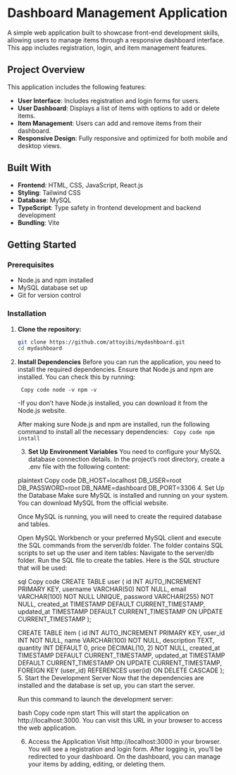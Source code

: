 # Dashboard Management Application

A simple web application built to showcase front-end development skills, allowing users to manage items through a responsive dashboard interface. This app includes registration, login, and item management features.

## Project Overview
This application includes the following features:
- **User Interface**: Includes registration and login forms for users.
- **User Dashboard**: Displays a list of items with options to add or delete items.
- **Item Management**: Users can add and remove items from their dashboard.
- **Responsive Design**: Fully responsive and optimized for both mobile and desktop views.

## Built With
- **Frontend**: HTML, CSS, JavaScript, React.js
- **Styling**: Tailwind CSS 
- **Database**: MySQL
- **TypeScript**: Type safety in frontend development and backend development
- **Bundling**: Vite

## Getting Started

### Prerequisites
- Node.js and npm installed
- MySQL database set up
- Git for version control

### Installation

1. **Clone the repository:**
   ```bash
   git clone https://github.com/attoyibi/mydashboard.git
   cd mydashboard
2. **Install Dependencies**
Before you can run the application, you need to install the required dependencies. Ensure that Node.js and npm are installed. You can check this by running:
   
   `
   Copy code
   node -v
   npm -v`

   -If you don’t have Node.js installed, you can download it from the Node.js website.

   After making sure Node.js and npm are installed, run the following command to install all the necessary dependencies:
   `
   Copy code
   npm install`

   3. **Set Up Environment Variables**
   You need to configure your MySQL database connection details. In the project’s root directory, create a .env file with the following content:

   plaintext
   Copy code
   DB_HOST=localhost
   DB_USER=root
   DB_PASSWORD=root
   DB_NAME=dashboard
   DB_PORT=3306
   4. Set Up the Database
   Make sure MySQL is installed and running on your system. You can download MySQL from the official website.

   Once MySQL is running, you will need to create the required database and tables.

   Open MySQL Workbench or your preferred MySQL client and execute the SQL commands from the server/db folder. The folder contains SQL scripts to set up the user and item tables:
   Navigate to the server/db folder.
   Run the SQL file to create the tables.
   Here is the SQL structure that will be used:

   sql
   Copy code
   CREATE TABLE user (
      id INT AUTO_INCREMENT PRIMARY KEY,
      username VARCHAR(50) NOT NULL,
      email VARCHAR(100) NOT NULL UNIQUE,
      password VARCHAR(255) NOT NULL,
      created_at TIMESTAMP DEFAULT CURRENT_TIMESTAMP,
      updated_at TIMESTAMP DEFAULT CURRENT_TIMESTAMP ON UPDATE CURRENT_TIMESTAMP
   );

   CREATE TABLE item (
      id INT AUTO_INCREMENT PRIMARY KEY,
      user_id INT NOT NULL,
      name VARCHAR(100) NOT NULL,
      description TEXT,
      quantity INT DEFAULT 0,
      price DECIMAL(10, 2) NOT NULL,
      created_at TIMESTAMP DEFAULT CURRENT_TIMESTAMP,
      updated_at TIMESTAMP DEFAULT CURRENT_TIMESTAMP ON UPDATE CURRENT_TIMESTAMP,
      FOREIGN KEY (user_id) REFERENCES user(id) ON DELETE CASCADE
   );
   5. Start the Development Server
   Now that the dependencies are installed and the database is set up, you can start the server.

   Run this command to launch the development server:

   bash
   Copy code
   npm start
   This will start the application on http://localhost:3000. You can visit this URL in your browser to access the web application.

   6. Access the Application
   Visit http://localhost:3000 in your browser.
   You will see a registration and login form. After logging in, you’ll be redirected to your dashboard.
   On the dashboard, you can manage your items by adding, editing, or deleting them.